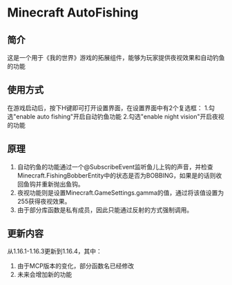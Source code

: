 # Minecraft AutoFishing
## 简介
这是一个用于《我的世界》游戏的拓展组件，能够为玩家提供夜视效果和自动钓鱼的功能
## 使用方式
在游戏启动后，按下H键即可打开设置界面，在设置界面中有2个复选框：
1.勾选"enable auto fishing"开启自动钓鱼功能
2.勾选"enable night vision"开启夜视的功能
## 原理
1. 自动钓鱼的功能通过一个@SubscribeEvent监听鱼儿上钩的声音，并检查Minecraft.FishingBobberEntity中的状态是否为BOBBING，如果是的话则收回鱼钩并重新抛出鱼钩。  
2. 夜视功能则是设置Minecraft.GameSettings.gamma的值，通过将该值设置为255获得夜视效果。
3. 由于部分库函数是私有成员，因此只能通过反射的方式强制调用。
## 更新内容
从1.16.1-1.16.3更新到1.16.4，其中：
1. 由于MCP版本的变化，部分函数名已经修改  
2. 未来会增加新的功能  